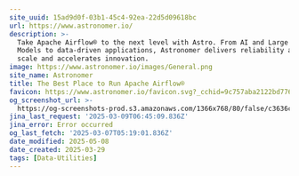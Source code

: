 ```yaml
---
site_uuid: 15ad9d0f-03b1-45c4-92ea-22d5d09618bc
url: https://www.astronomer.io/
description: >-
  Take Apache Airflow® to the next level with Astro. From AI and Large Language
  Models to data-driven applications, Astronomer delivers reliability at any
  scale and accelerates innovation.
image: https://www.astronomer.io/images/General.png
site_name: Astronomer
title: The Best Place to Run Apache Airflow®
favicon: https://www.astronomer.io/favicon.svg?_cchid=9c757aba2122bd77699d0b55ce381f6c
og_screenshot_url: >-
  https://og-screenshots-prod.s3.amazonaws.com/1366x768/80/false/c3636c9adad3e69e9e40f4d1c90fbbc94a75074ddfee7365577f5124be2c0e3a.jpeg
jina_last_request: '2025-03-09T06:45:09.836Z'
jina_error: Error occurred
og_last_fetch: '2025-03-07T05:19:01.836Z'
date_modified: 2025-05-08
date_created: 2025-03-29
tags: [Data-Utilities]
---
```













